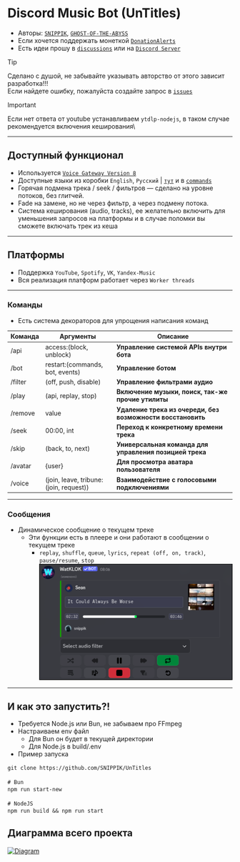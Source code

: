 # Discord Music Bot (UnTitles)
- Авторы: [`SNIPPIK`](https://github.com/SNIPPIK), [`GHOST-OF-THE-ABYSS`](https://github.com/GHOST-OF-THE-ABYSS)
- Если хочется поддержать монеткой [`DonationAlerts`](https://www.donationalerts.com/r/snippik)
- Есть идеи прошу в [`discussions`](https://github.com/SNIPPIK/UnTitles/discussions) или на [`Discord Server`](https://discord.gg/qMf2Sv3)

> [!TIP]
> Сделано с душой, не забывайте указывать авторство от этого зависит разработка!!!\
> Если найдете ошибку, пожалуйста создайте запрос в [`issues`](https://github.com/SNIPPIK/UnTitles/issues)

> [!IMPORTANT]
> Если нет ответа от youtube устанавливаем `ytdlp-nodejs`, в таком случае рекомендуется включения кеширования\
---

## Доступный функционал
- Используется [`Voice Gateway Version 8`](https://discord.com/developers/docs/topics/voice-connections)
- Доступные языки из коробки `English`, `Русский` | [`тут`](src/services/locale/languages.json) и в [`commands`](src/handlers/commands)
- Горячая подмена трека / seek / фильтров — сделано на уровне потоков, без глитчей.
- Fade на замене, но не через фильтр, а через подмену потока.
- Система кеширования (audio, tracks), ее желательно включить для уменьшения запросов на платформы и в случае поломки вы сможете включать трек из кеша
---
## Платформы
- Поддержка `YouTube`, `Spotify`, `VK`, `Yandex-Music`
- Вся реализация платформ работает через `Worker threads`
---
### Команды
- Есть система декораторов для упрощения написания команд

| Команда | Аргументы                               | Описание                                                    | 
|---------|-----------------------------------------|-------------------------------------------------------------|
| /api    | access:(block, unblock)                 | **Управление системой APIs внутри бота**                    |
| /bot    | restart:(commands, bot, events)         | **Управление ботом**                                        |
| /filter | (off, push, disable)                    | **Управление фильтрами аудио**                              |
| /play   | (api, replay, stop)                     | **Включение музыки, поиск, так-же прочие утилиты**          |
| /remove | value                                   | **Удаление трека из очереди, без возможности восстановить** | 
| /seek   | 00:00, int                              | **Переход к конкретному времени трека**                     |
| /skip   | (back, to, next)                        | **Универсальная команда для управления позицией трека**     |
| /avatar | {user}                                  | **Для просмотра аватара пользователя**                      |
| /voice  | (join, leave, tribune: (join, request)) | **Взаимодействие с голосовыми подключениями**               |
---
### Сообщения
- Динамическое сообщение о текущем треке
  - Эти функции есть в плеере и они работают в сообщении о текущем треке
    - `replay`, `shuffle`, `queue`, `lyrics`, `repeat (off, on, track)`, `pause/resume`, `stop`
![img_1.png](.github/images/playing.png)
---

## И как это запустить?!
- Требуется Node.js или Bun, не забываем про FFmpeg
- Настраиваем env файл
    - Для Bun он будет в текущей директории
    - Для Node.js в build/.env
- Пример запуска
```shell
git clone https://github.com/SNIPPIK/UnTitles

# Bun
npm run start-new

# NodeJS
npm run build && npm run start
```

## Диаграмма всего проекта
[<img align="center" alt="Diagram" width="" src=".github/images/src.png" />]()